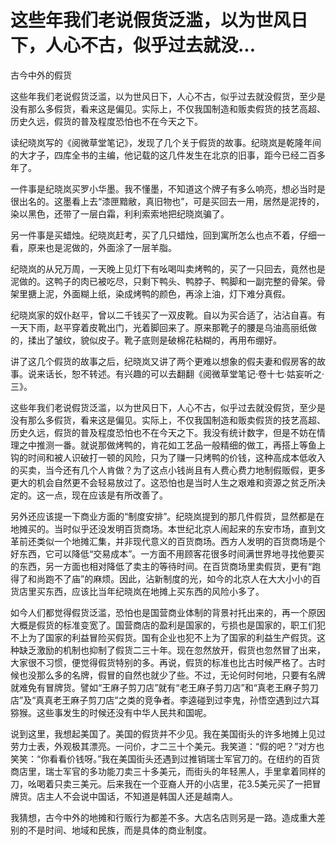 # 这些年我们老说假货泛滥，以为世风日下，人心不古，似乎过去就没...

古今中外的假货

这些年我们老说假货泛滥，以为世风日下，人心不古，似乎过去就没假货，至少是没有那么多假货，看来这是偏见。实际上，不仅我国制造和贩卖假货的技艺高超、历史久远，假货的普及程度恐怕也不在今天之下。

读纪晓岚写的《阅微草堂笔记》，发现了几个关于假货的故事。纪晓岚是乾隆年间的大才子，四库全书的主编，他记载的这几件发生在北京的旧事，距今已经二百多年了。

一件事是纪晓岚买罗小华墨。我不懂墨，不知道这个牌子有多么响亮，想必当时是很出名的。这墨看上去“漆匣黯敝，真旧物也”，可是买回去一用，居然是泥抟的，染以黑色，还带了一层白霜，利利索索地把纪晓岚骗了。

另一件事是买蜡烛。纪晓岚赶考，买了几只蜡烛，回到寓所怎么也点不着，仔细一看，原来也是泥做的，外面涂了一层羊脂。

纪晓岚的从兄万周，一天晚上见灯下有吆喝叫卖烤鸭的，买了一只回去，竟然也是泥做的。这鸭子的肉已被吃尽，只剩下鸭头、鸭脖子、鸭脚和一副完整的骨架。骨架里搪上泥，外面糊上纸，染成烤鸭的颜色，再涂上油，灯下难分真假。

纪晓岚家的奴仆赵平，曾以二千钱买了一双皮靴。自以为买合适了，沾沾自喜。有一天下雨，赵平穿着皮靴出门，光着脚回来了。原来那靴子的腰是乌油高丽纸做的，揉出了皱纹，貌似皮子。靴子底则是破棉花粘糊的，再用布绷好。

讲了这几个假货的故事之后，纪晓岚又讲了两个更难以想象的假夫妻和假房客的故事。说来话长，恕不转述。有兴趣的可以去翻翻《阅微草堂笔记·卷十七·姑妄听之·三》。

这些年我们老说假货泛滥，以为世风日下，人心不古，似乎过去就没假货，至少是没有那么多假货，看来这是偏见。实际上，不仅我国制造和贩卖假货的技艺高超、历史久远，假货的普及程度恐怕也不在今天之下。我没有统计数字，但是不妨在情理之中推测一番。就说那做烤鸭的，肯花如工艺品一般精细的做工，再搭上等鱼上钩的时间和被人识破打一顿的风险，只为了赚一只烤鸭的价钱，这种高成本低收入的买卖，当今还有几个人肯做？为了这点小钱尚且有人费心费力地制假贩假，更多更大的机会自然更不会轻易放过了。这恐怕也是当时人生之艰难和资源之贫乏所决定的。这一点，现在应该是有所改善了。

另外还应该提一下商业方面的“制度安排”。纪晓岚提到的那几件假货，显然都是在地摊买的。当时似乎还没发明百货商场。本世纪北京人闹起来的东安市场，直到文革前还类似一个地摊汇集，并非现代意义的百货商场。西方人发明的百货商场是个好东西，它可以降低“交易成本”。一方面不用顾客花很多时间满世界地寻找他要买的东西，另一方面也相对降低了卖主的等待时间。在百货商场里卖假货，更有“跑得了和尚跑不了庙”的麻烦。因此，沾新制度的光，如今的北京人在大大小小的百货店里买东西，应该比当年纪晓岚在地摊上买东西的风险小多了。

如今人们都觉得假货泛滥，恐怕也是国营商业体制的背景衬托出来的，再一个原因大概是假货的标准变宽了。国营商店的盈利是国家的，亏损也是国家的，职工们犯不上为了国家的利益冒险买假货。国有企业也犯不上为了国家的利益生产假货。这种缺乏激励的机制也抑制了假货二三十年。现在忽然放开，假货也忽然冒了出来，大家很不习惯，便觉得假货特别的多。再说，假货的标准也比古时候严格了。古时候也没那么多的名牌，假冒的自然也就少了些。不过，无论何时何地，只要有名牌就难免有冒牌货。譬如“王麻子剪刀店”就有“老王麻子剪刀店”和“真老王麻子剪刀店”及“真真老王麻子剪刀店”之类的竞争者。李逵碰到过李鬼，孙悟空遇到过六耳猕猴。这些事发生的时候还没有中华人民共和国呢。

说到这里，我想起美国了。美国的假货并不少见。我在美国街头的许多地摊上见过劳力士表，外观极其漂亮。一问价，才二三十个美元。我笑道：“假的吧？”对方也笑笑：“你看看价钱呀。”我在美国街头还遇到过推销瑞士军官刀的。在纽约的百货商店里，瑞士军官的多功能刀卖三十多美元，而街头的年轻黑人，手里拿着同样的刀，吆喝着只卖三美元。后来我在一个亚裔人开的小店里，花3.5美元买了一把冒牌货。店主人不会说中国话，不知道是韩国人还是越南人。

我猜想，古今中外的地摊和行贩行为都差不多。大店名店则另是一路。造成重大差别的不是时间、地域和民族，而是具体的商业制度。